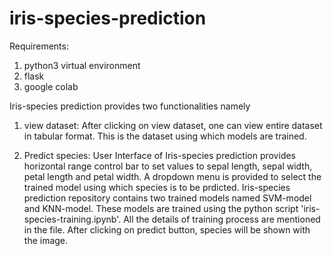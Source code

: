 # iris-species-prediction


Requirements:
1. python3 virtual environment
2. flask
3. google colab


Iris-species prediction provides two functionalities namely
1. view dataset:
      After clicking on view dataset, one can view entire dataset in tabular format. This is the dataset using which models are trained.
      
3. Predict species:
      User Interface of Iris-species prediction provides horizontal range control bar to set values to sepal length, sepal width, petal length and petal width. A dropdown menu is provided to select the trained model using which species is to be prdicted. Iris-species prediction repository contains two trained models named SVM-model and KNN-model. These models are trained using the python script 'iris-species-training.ipynb'. All the details of training process are mentioned in the file. After clicking on predict button, species will be shown with the image.
      
      
      
      








